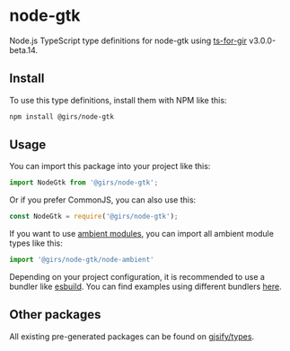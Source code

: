 
# node-gtk

Node.js TypeScript type definitions for node-gtk using [ts-for-gir](https://github.com/gjsify/ts-for-gir) v3.0.0-beta.14.

## Install

To use this type definitions, install them with NPM like this:
```bash
npm install @girs/node-gtk
```

## Usage

You can import this package into your project like this:
```ts
import NodeGtk from '@girs/node-gtk';
```

Or if you prefer CommonJS, you can also use this:
```ts
const NodeGtk = require('@girs/node-gtk');
```

If you want to use [ambient modules](https://github.com/gjsify/ts-for-gir/tree/main/packages/cli#ambient-modules), you can import all ambient module types like this:
```ts
import '@girs/node-gtk/node-ambient'
```

Depending on your project configuration, it is recommended to use a bundler like [esbuild](https://esbuild.github.io/). You can find examples using different bundlers [here](https://github.com/gjsify/ts-for-gir/tree/main/examples).

## Other packages

All existing pre-generated packages can be found on [gjsify/types](https://github.com/gjsify/types).